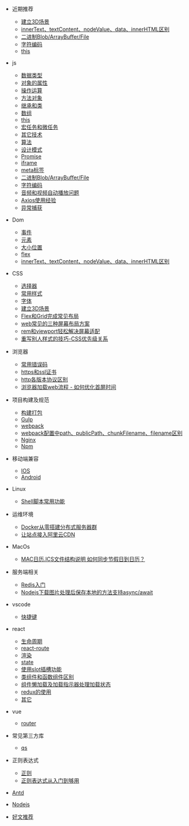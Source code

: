* 近期推荐
  * [建立3D场景](/css/3d.md)
  * [innerText、textContent、nodeValue、data、innerHTML区别](/dom/text.md)
  * [二进制Blob/ArrayBuffer/File](/basic/blob.md)
  * [字符编码](/basic/charcode.md)
  * [this](/basic/this.md)

* js
  * [数据类型](/basic/typeof.md)
  * [对象的属性](/basic/objectProperty.md)
  * [操作运算](/basic/operation.md)
  * [方法对象](/basic/function.md)
  * [继承和类](/basic/extend.md)
  * [数组](/basic/array.md)
  * [this](/basic/this.md)
  * [宏任务和微任务](/basic/task.md)
  * [其它技术](/basic/other.md)
  * [算法](/basic/algorithmic.md)
  * [设计模式](/basic/model.md)
  * [Promise](/basic/promise.md)
  * [iframe](/basic/iframe.md)
  * [meta标签](/basic/meta.md)
  * [二进制Blob/ArrayBuffer/File](/basic/blob.md)
  * [字符编码](/basic/charcode.md)
  * [音频和视频自动播放问题](https://www.jianshu.com/p/7d04b1079f79)
  * [Axios使用经验](https://www.jianshu.com/p/9f604427b3b4)
  * [异常捕获](https://www.jianshu.com/p/82fac679b5de)

* Dom
  * [事件](/dom/event.md)
  * [元素](/dom/element.md)
  * [大小位置](/dom/size.md)
  * [flex](/dom/flex.md)
  * [innerText、textContent、nodeValue、data、innerHTML区别](/dom/text.md)
* CSS
  * [选择器](/css/selector.md)
  * [常用样式](/css/demo.md)
  * [字体](/css/font.md)
  * [建立3D场景](/css/3d.md)
  * [Flex和Grid完成常见布局](/css/layout.md)
  * [web常见的三种屏幕布局方案](https://www.jianshu.com/p/d9123c2a2275)
  * [rem和viewport轻松解决屏幕适配](https://www.jianshu.com/p/51df80121a07)
  * [重写别人样式的技巧-CSS优先级关系](https://www.jianshu.com/p/269f77547cf2)
* 浏览器
  * [常用错误码](/browser/errorCode.md)
  * [https和ssl证书](/browser/https.md)
  * [http各版本协议区别](/browser/http.md)
  * [浏览器加载web流程 - 如何优化首屏时间](https://www.jianshu.com/p/744d8e53dcf9)

* 项目构建及规范
  * [构建打包](/build/build.md)
  * [Gulp](/build/gulp.md)
  * [webpack](/build/webpack.md)
  * [webpack配置中path、publicPath、chunkFilename、filename区别](https://www.jianshu.com/p/9bece64c4f51)
  * [Nginx](/build/nginx.md)
  * [Npm](/build/npm.md)
* 移动端兼容
  * [IOS](/ios/README.md)
  * [Android](/android/README.md)

* Linux
  * [Shell脚本常用功能](https://www.jianshu.com/p/16ad8bef9f21)

* 运维环境
  * [Docker从零搭建分布式服务器群](https://www.jianshu.com/p/01163af0bc15)
  * [让站点接入阿里云CDN](https://www.jianshu.com/p/700b755c3ba3)

* MacOs
  * [MAC日历.ICS文件结构说明 如何同步节假日到日历？](https://www.jianshu.com/p/4f67fd92acfc)

* 服务端相关
  * [Redis入门](https://www.jianshu.com/p/3ea81a8501ed)
  * [Nodejs下载图片处理后保存本地的方法支持async/await](https://www.jianshu.com/p/f4eecbec60cf)

* vscode
  * [快捷键](/vscode/README.md)
* react
  * [生命周期](/react/life.md)
  * [react-route](/react/reactRoute.md)
  * [渲染](/react/render.md)
  * [state](/react/state.md)
  * [使用slot插槽功能](https://www.jianshu.com/p/0e4ce33db715)
  * [类组件和函数组件区别](https://www.jianshu.com/p/be09cf3eb43d)
  * [组件懒加载及加载指示器处理加载状态](https://www.jianshu.com/p/09a3cb650360)
  * [redux的使用](https://www.jianshu.com/p/e9506245d448)
  * [其它](/react/others.md)
* vue
  * [router](/vue/router.md)
* 常见第三方库
  * [qs](/plugins/qs.md)

* 正则表达式
  * [正则](/reg/readme.md)
  * [正则表达式从入门到够用](https://www.jianshu.com/p/b029b45d8863)

* [Antd](/antd/README.md)

* [Nodejs](/nodejs/readme.md)

<!-- * [QA](/question/question.md) -->

* [好文推荐](/recommend/README.md)